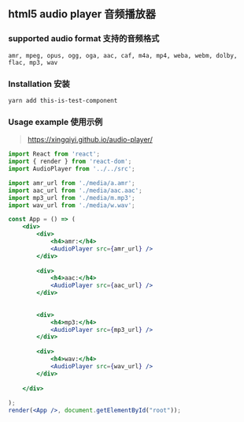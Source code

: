 

## html5 audio player 音频播放器

### supported audio format 支持的音频格式

`amr, mpeg, opus, ogg, oga, aac, caf, m4a, mp4, weba, webm, dolby, flac, mp3, wav` 

### Installation 安装

`yarn add this-is-test-component` 

### Usage example 使用示例

> https://xingqiyi.github.io/audio-player/

``` jsx
import React from 'react';
import { render } from 'react-dom';
import AudioPlayer from '../../src';

import amr_url from './media/a.amr';
import aac_url from './media/aac.aac';
import mp3_url from './media/m.mp3';
import wav_url from './media/w.wav';

const App = () => (
    <div>
        <div>
            <h4>amr:</h4>
            <AudioPlayer src={amr_url} />
        </div>
    
        <div>
            <h4>aac:</h4>
            <AudioPlayer src={aac_url} />
        </div>
    
    
        <div>
            <h4>mp3:</h4>
            <AudioPlayer src={mp3_url} />
        </div>
    
        <div>
            <h4>wav:</h4>
            <AudioPlayer src={wav_url} />
        </div>
    
    </div>
    
);
render(<App />, document.getElementById("root"));
```

